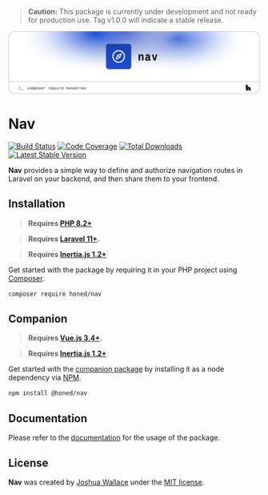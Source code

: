 > **Caution:** This package is currently under development and not ready for production use. Tag v1.0.0 will indicate a stable release.

<a href="https://honed.dev/nav">
    <picture>
        <source media="(prefers-color-scheme: dark)" srcset="art/header-dark.png">
        <img alt="" src="art/header-light.png">
    </picture>
</a>

# Nav

<p>
    <a href="https://github.com/honedlabs/nav/actions"><img src="https://github.com/honedlabs/nav/actions/workflows/tests.yml/badge.svg" alt="Build Status"></a>
    <a href="https://github.com/honedlabs/nav"><img src="https://raw.githubusercontent.com/honedlabs/nav/main/badge-coverage.svg" alt="Code Coverage"></a>
    <a href="https://packagist.org/packages/honed/nav"><img src="https://img.shields.io/packagist/dt/honed/nav" alt="Total Downloads"></a>
    <a href="https://packagist.org/packages/honed/nav"><img src="https://img.shields.io/packagist/v/honed/nav" alt="Latest Stable Version"></a>
</p>

**Nav** provides a simple way to define and authorize navigation routes in Laravel on your backend, and then share them to your frontend.

## Installation

> **Requires [PHP 8.2+](https://php.net/releases/)**

> **Requires [Laravel 11+](https://laravel.com/docs/releases).**

> **Requires [Inertia.js 1.2+](https://inertiajs.com/server-side-setup)**

Get started with the package by requiring it in your PHP project using [Composer](https://getcomposer.org/).

```bash
composer require honed/nav
```

## Companion

> **Requires [Vue.js 3.4+](https://vuejs.org/about/releases.html).**

> **Requires [Inertia.js 1.2+](https://inertiajs.com/client-side-setup)**

Get started with the [companion package](https://github.com/honedlabs/nav-vue) by installing it as a node dependency via [NPM](https://npmjs.com).

```bash
npm install @honed/nav
```

## Documentation

Please refer to the [documentation](https://honed.dev/nav) for the usage of the package.

## License

**Nav** was created by [Joshua Wallace](https://joshua-wallace.com) under the [MIT license](https://opensource.org/licenses/MIT).